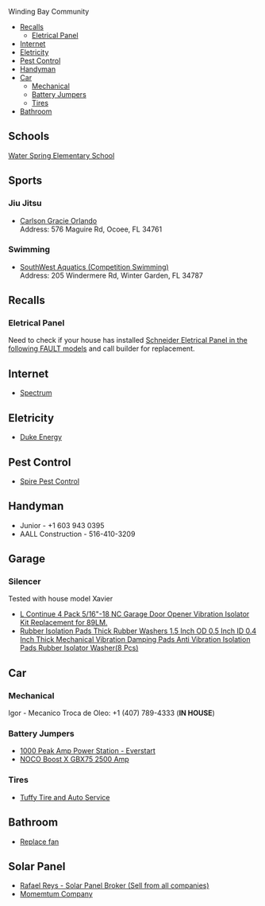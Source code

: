 Winding Bay Community

  * [Recalls](#recalls)
    + [Eletrical Panel](#eletrical-panel)
  * [Internet](#internet)
  * [Eletricity](#eletricity)
  * [Pest Control](#pest-control)
  * [Handyman](#handyman)
  * [Car](#car)
    + [Mechanical](#mechanical)
    + [Battery Jumpers](#battery-jumpers)
    + [Tires](#tires)
  * [Bathroom](#bathroom)

## Schools
[Water Spring Elementary School](https://waterspringes.ocps.net/)

## Sports
### Jiu Jitsu
- [Carlson Gracie Orlando](http://www.carlsongracieorlando.com/)  
  Address: 576 Maguire Rd, Ocoee, FL 34761
### Swimming
- [SouthWest Aquatics (Competition Swimming)](http://www.southwestaquatics.com/)  
  Address: 205 Windermere Rd, Winter Garden, FL 34787  

## Recalls
### Eletrical Panel
Need to check if your house has installed [Schneider Eletrical Panel in the following FAULT models](https://www.cpsc.gov/Recalls/2022/Schneider-ElectricTM-Recalls-1-4-Million-Electrical-Panels-Due-to-Thermal-Burn-and-Fire-Hazards) and call builder for replacement.

## Internet
- [Spectrum](https://www.spectrum.com/)

## Eletricity
- [Duke Energy](https://www.duke-energy.com)

## Pest Control
- [Spire Pest Control](https://spirepest.com/)

## Handyman
- Junior - +1 603 943 0395  
- AALL Construction - 516-410-3209  

## Garage
### Silencer
Tested with house model Xavier
- [L Continue 4 Pack 5/16"-18 NC Garage Door Opener Vibration Isolator Kit Replacement for 89LM.](https://www.amazon.com/dp/B07KRDFBDR/ref=cm_sw_r_cp_api_i_W4231WY9P8HSD0AFN6GZ?_encoding=UTF8&psc=1)  
- [Rubber Isolation Pads Thick Rubber Washers 1.5 Inch OD 0.5 Inch ID 0.4 Inch Thick Mechanical Vibration Damping Pads Anti Vibration Isolation Pads Rubber Isolator Washer(8 Pcs)](https://www.amazon.com/dp/B09T93N359?ref_=cm_sw_r_apin_dp_2Y5NZKJKGSVTK9NGDWQF)  

## Car 
### Mechanical
Igor - Mecanico Troca de Oleo: +1 (407) 789-4333  (**IN HOUSE**)

### Battery Jumpers
- [1000 Peak Amp Power Station - Everstart](https://www.walmart.com/ip/477068813)  
- [NOCO Boost X GBX75 2500 Amp](https://a.co/d/4gqaNve)

### Tires
- [Tuffy Tire and Auto Service](https://maps.app.goo.gl/HF9EfejcpSjzBVsU9?g_st=ic)

## Bathroom
- [Replace fan](https://youtu.be/oxchN4cVX5Q)

## Solar Panel
- [Rafael Reys - Solar Panel Broker (Sell from all companies)](https://www.facebook.com/rafael.reyes.90260)  
- [Momemtum Company](https://www.momentumsolar.com/)
